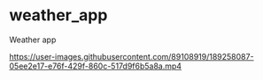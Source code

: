 # weather_app

Weather app 

https://user-images.githubusercontent.com/89108919/189258087-05ee2e17-e76f-429f-860c-517d9f6b5a8a.mp4

